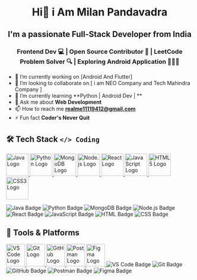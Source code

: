 
<h1 align="center">Hi👋 i Am Milan Pandavadra</h1>
<h2 align="center">I'm a passionate Full-Stack Developer from India</h2>
<h3 align="center">Frontend Dev 💻 | Open Source Contributor 🤝 | LeetCode Problem Solver 🔍 | Exploring Android Application 📲🧑‍💻</h3>




- 🔭 I’m currently working on [Android And Flutter]
- 👯 I’m looking to collaborate on [ i am NEO Company and Tech Mahindra Company ]
- 🌱 I’m currently learning **Python | Android Dev | **
- 💬 Ask me about **Web Development**
- 📫 How to reach me **realme11119412@gmail.com**
- ⚡ Fun fact **Coder's Never Quit**
<h2 align="Left">🛠 Tech Stack  <code>&lt;/&gt; Coding</code>
 </h2> 


<!-- java-->
<a href="https://www.oracle.com/java/">
  <img src="https://cdn.jsdelivr.net/gh/devicons/devicon/icons/java/java-original.svg" alt="Java Logo" width="60" height="60">
  
<!-- Python -->
<a href="https://www.python.org" target="_blank">
  <img src="https://cdn.jsdelivr.net/gh/devicons/devicon/icons/python/python-original.svg" alt="Python Logo" width="60" height="60">
</a>
<!-- mondoDB -->
<a href="https://www.mongodb.com/" target="_blank">
  <img src="https://cdn.jsdelivr.net/gh/devicons/devicon/icons/mongodb/mongodb-original.svg" alt="MongoDB Logo" width="60" height="60">
</a>
<!-- Node.JS -->
<a href="https://nodejs.org/" target="_blank">
  <img src="https://cdn.jsdelivr.net/gh/devicons/devicon/icons/nodejs/nodejs-original.svg" alt="Node.js Logo" width="60" height="60">
</a>
<!-- React.JS-->
<a href="https://reactjs.org/" target="_blank">
  <img src="https://cdn.jsdelivr.net/gh/devicons/devicon/icons/react/react-original.svg" alt="React Logo" width="60" height="60">
</a>

<!-- JavaScript -->
<a href="https://developer.mozilla.org/en-US/docs/Web/JavaScript" target="_blank">
  <img src="https://cdn.jsdelivr.net/gh/devicons/devicon/icons/javascript/javascript-original.svg" alt="JavaScript Logo" width="60" height="60">
</a>
<!-- Html -->
<a href="https://developer.mozilla.org/en-US/docs/Web/HTML" target="_blank">
  <img src="https://cdn.jsdelivr.net/gh/devicons/devicon/icons/html5/html5-original.svg" alt="HTML5 Logo" width="60" height="60">
</a>
<!-- CSS -->
<a href="https://developer.mozilla.org/en-US/docs/Web/CSS" target="_blank">
  <img src="https://cdn.jsdelivr.net/gh/devicons/devicon/icons/css3/css3-original.svg" alt="CSS3 Logo" width="60" height="60">
</a>


 <img src="https://img.shields.io/badge/-Java-007396?logo=java&logoColor=white" alt="Java Badge"/> <img src="https://img.shields.io/badge/-Python-3776AB?logo=python&logoColor=white" alt="Python Badge"/>
<img src="https://img.shields.io/badge/-MongoDB-47A248?logo=mongodb&logoColor=white" alt="MongoDB Badge"/>
<img src="https://img.shields.io/badge/-Node.js-339933?logo=node.js&logoColor=white" alt="Node.js Badge"/>
<img src="https://img.shields.io/badge/-React-61DAFB?logo=react&logoColor=black" alt="React Badge"/>
<img src="https://img.shields.io/badge/-JavaScript-F7DF1E?logo=javascript&logoColor=black" alt="JavaScript Badge"/>
<img src="https://img.shields.io/badge/-HTML5-E34F26?logo=html5&logoColor=white" alt="HTML Badge"/>
<img src="https://img.shields.io/badge/-CSS3-1572B6?logo=css3&logoColor=white" alt="CSS Badge"/>

<h2 align="Left">🔧 Tools & Platforms </h2> 

  <a href="https://code.visualstudio.com/" target="_blank">
    <img src="https://cdn.jsdelivr.net/gh/devicons/devicon/icons/vscode/vscode-original.svg" alt="VS Code Logo" width="50" height="60">
  </a>

  <a href="https://git-scm.com/" target="_blank">
    <img src="https://cdn.jsdelivr.net/gh/devicons/devicon/icons/git/git-original.svg" alt="Git Logo" width="50" height="60">
  </a>

  <a href="https://github.com/" target="_blank">
    <img src="https://cdn.jsdelivr.net/gh/devicons/devicon/icons/github/github-original.svg" alt="GitHub Logo" width="50" height="60">
  </a>

  <a href="https://www.postman.com/" target="_blank">
    <img src="https://cdn.jsdelivr.net/gh/devicons/devicon/icons/postman/postman-original.svg" alt="Postman Logo" width="50" height="60">
  </a>

  <a href="https://www.figma.com/" target="_blank">
    <img src="https://cdn.jsdelivr.net/gh/devicons/devicon/icons/figma/figma-original.svg" alt="Figma Logo" width="50" height="60">
  </a>

<img src="https://img.shields.io/badge/-VS%20Code-007ACC?logo=visual-studio-code&logoColor=white" alt="VS Code Badge"/>
<img src="https://img.shields.io/badge/-Git-F05032?logo=git&logoColor=white" alt="Git Badge"/>
<img src="https://img.shields.io/badge/-GitHub-181717?logo=github&logoColor=white" alt="GitHub Badge"/>
<img src="https://img.shields.io/badge/-Postman-FF6C37?logo=postman&logoColor=white" alt="Postman Badge"/>
<img src="https://img.shields.io/badge/-Figma-F24E1E?logo=figma&logoColor=white" alt="Figma Badge"/>


